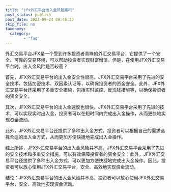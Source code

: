 ```yaml
---
title: "jfx外汇平台出入金风险高吗"
post_status: publish
post_date: 2023-09-24 08:46:30
skip_file: no
taxonomy:
  category:
        - "faq"
---
```


外汇交易平台JFX是一个受到许多投资者青睐的外汇交易平台，它提供了一个安全、可靠的交易环境，可以帮助投资者实现财富增值。但是，在使用JFX外汇交易平台时，出入金风险是否较高？

首先，JFX外汇交易平台的出入金安全性很高。JFX外汇交易平台采用了先进的安全技术，包括加密技术、双因素认证等，以确保投资者的资金安全。此外，JFX外汇交易平台还采用了多重安全措施，包括实时监控、反洗钱措施等，以确保投资者的资金安全。

其次，JFX外汇交易平台的出入金速度也很快。JFX外汇交易平台采用了先进的技术，可以实现实时出入金，投资者可以在短时间内完成出入金操作，从而更快地实现资金流动。

此外，JFX外汇交易平台还提供了多种出入金方式，投资者可以根据自己的需求选择合适的出入金方式，从而更加方便快捷地完成出入金操作。

综上所述，JFX外汇交易平台的出入金风险并不高。JFX外汇交易平台采用了先进的安全技术和多重安全措施，可以有效保障投资者的资金安全；此外，JFX外汇交易平台还提供了多种出入金方式，可以更加方便快捷地完成出入金操作。因此，投资者可以放心使用JFX外汇交易平台，安全、高效地实现资金流动。

结论：JFX外汇交易平台的出入金风险并不高，投资者可以放心使用JFX外汇交易平台，安全、高效地实现资金流动。
